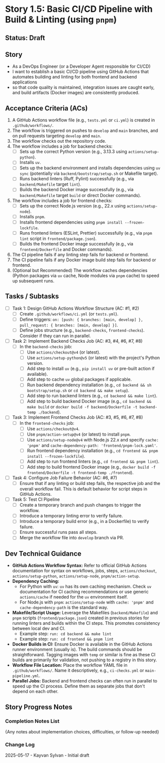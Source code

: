 # Story 1.5: Basic CI/CD Pipeline with Build & Linting (using `pnpm`)

## Status: Draft

## Story

- As a DevOps Engineer (or a Developer Agent responsible for CI/CD)
- I want to establish a basic CI/CD pipeline using GitHub Actions that automates building and linting for both frontend and backend applications
- so that code quality is maintained, integration issues are caught early, and build artifacts (Docker images) are consistently produced.

## Acceptance Criteria (ACs)

1. A GitHub Actions workflow file (e.g., `tests.yml` or `ci.yml`) is created in `.github/workflows/`.
2. The workflow is triggered on pushes to `develop` and `main` branches, and on pull requests targeting `develop` and `main`.
3. The workflow checks out the repository code.
4. The workflow includes a job for backend checks:
    - [ ] Sets up the correct Python version (e.g., 3.13.3 using `actions/setup-python`).
    - [ ] Installs `uv`.
    - [ ] Sets up the backend environment and installs dependencies using `uv sync` (potentially via `backend/bootstrap/setup.sh` or Makefile target).
    - [ ] Runs backend linters (Ruff, Pylint) successfully (e.g., via `backend/Makefile` target `lint`).
    - [ ] Builds the backend Docker image successfully (e.g., via `backend/Makefile` target `build` or direct Docker commands).
5. The workflow includes a job for frontend checks:
    - [ ] Sets up the correct Node.js version (e.g., 22.x using `actions/setup-node`).
    - [ ] Installs `pnpm`.
    - [ ] Installs frontend dependencies using `pnpm install --frozen-lockfile`.
    - [ ] Runs frontend linters (ESLint, Prettier) successfully (e.g., via `pnpm lint` script in `frontend/package.json`).
    - [ ] Builds the frontend Docker image successfully (e.g., via `frontend/Dockerfile` and Docker commands).
6. The CI pipeline fails if any linting step fails for backend or frontend.
7. The CI pipeline fails if any Docker image build step fails for backend or frontend.
8. (Optional but Recommended) The workflow caches dependencies (Python packages via `uv` cache, Node modules via `pnpm` cache) to speed up subsequent runs.

## Tasks / Subtasks

- [ ] Task 1: Design GitHub Actions Workflow Structure (AC: #1, #2)
  - [ ] Create `.github/workflows/ci.yml` (or `tests.yml`).
  - [ ] Define triggers: `on: [push: { branches: [main, develop] }, pull_request: { branches: [main, develop] }]`.
  - [ ] Define jobs structure (e.g., `backend-checks`, `frontend-checks`). Consider if they can run in parallel.
- [ ] Task 2: Implement Backend Checks Job (AC: #3, #4, #6, #7, #8)
  - [ ] In the `backend-checks` job:
    - [ ] Use `actions/checkout@v4` (or latest).
    - [ ] Use `actions/setup-python@v5` (or latest) with the project's Python version.
    - [ ] Add step to install `uv` (e.g., `pip install uv` or pre-built action if available).
    - [ ] Add step to cache `uv` global packages if applicable.
    - [ ] Run backend dependency installation (e.g., `cd backend && sh bootstrap/setup.sh` or `cd backend && make setup`).
    - [ ] Add step to run backend linters (e.g., `cd backend && make lint`).
    - [ ] Add step to build backend Docker image (e.g., `cd backend && make build` or `docker build -f backend/Dockerfile -t backend-temp ./backend`).
- [ ] Task 3: Implement Frontend Checks Job (AC: #3, #5, #6, #7, #8)
  - [ ] In the `frontend-checks` job:
    - [ ] Use `actions/checkout@v4`.
    - [ ] Use `pnpm/action-setup@v4` (or latest) to install `pnpm`.
    - [ ] Use `actions/setup-node@v4` with Node.js 22.x and specify `cache: 'pnpm'` and `cache-dependency-path: 'frontend/pnpm-lock.yaml'`.
    - [ ] Run frontend dependency installation (e.g., `cd frontend && pnpm install --frozen-lockfile`).
    - [ ] Add step to run frontend linters (e.g., `cd frontend && pnpm lint`).
    - [ ] Add step to build frontend Docker image (e.g., `docker build -f frontend/Dockerfile -t frontend-temp ./frontend`).
- [ ] Task 4: Configure Job Failure Behavior (AC: #6, #7)
  - [ ] Ensure that if any linting or build step fails, the respective job and the overall workflow fail. This is default behavior for script steps in GitHub Actions.
- [ ] Task 5: Test CI Pipeline
  - [ ] Create a temporary branch and push changes to trigger the workflow.
  - [ ] Introduce a temporary linting error to verify failure.
  - [ ] Introduce a temporary build error (e.g., in a Dockerfile) to verify failure.
  - [ ] Ensure successful runs pass all steps.
  - [ ] Merge the workflow file into `develop` branch via PR.

## Dev Technical Guidance

- **GitHub Actions Workflow Syntax:** Refer to official GitHub Actions documentation for syntax on workflows, jobs, steps, `actions/checkout`, `actions/setup-python`, `actions/setup-node`, `pnpm/action-setup`.
- **Dependency Caching:**
  - For Python with `uv`: `uv` has its own caching mechanism. Check `uv` documentation for CI caching recommendations or use generic `actions/cache` if needed for the `uv` environment itself.
  - For Node.js with `pnpm`: `actions/setup-node` with `cache: 'pnpm'` and `cache-dependency-path` is the standard way.
- **Makefile/Script Usage:** Leverage the Makefiles (`backend/Makefile`) and `pnpm` scripts (`frontend/package.json`) created in previous stories for running linters and builds within the CI steps. This promotes consistency between local dev and CI.
  - Example step: `run: cd backend && make lint`
  - Example step: `run: cd frontend && pnpm lint`
- **Docker Builds in CI:** Ensure Docker is available in the GitHub Actions runner environment (usually is). The build commands should be straightforward. Tagging images with `temp` or similar is fine as these CI builds are primarily for validation, not pushing to a registry in this story.
- **Workflow File Location:** Place the workflow YAML file in `.github/workflows/`. Name it descriptively, e.g., `ci-checks.yml` or `main-pipeline.yml`.
- **Parallel Jobs:** Backend and frontend checks can often run in parallel to speed up the CI process. Define them as separate jobs that don't depend on each other.

## Story Progress Notes

### Completion Notes List

{Any notes about implementation choices, difficulties, or follow-up needed}

### Change Log

2025-05-17 - Kayvan Sylvan - Initial draft
